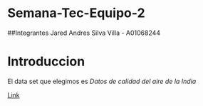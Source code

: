 # Semana-Tec-Equipo-2

##Integrantes
Jared Andres Silva Villa - A01068244

# Introduccion
El data set que elegimos es *Datos de calidad del aire de la India* 

[Link](https://www.kaggle.com/datasets/shrutibhargava94/india-air-quality-data)
